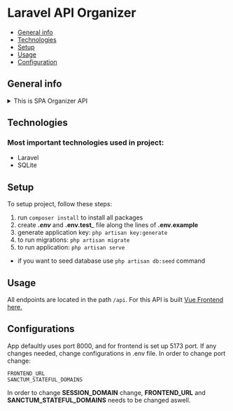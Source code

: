 # Laravel API Organizer
* [General info](#general-info)
* [Technologies](#technologies)
* [Setup](#setup)
* [Usage](#usage)
* [Configuration](#configurations)

## General info
<details>
  <summary>This is SPA Organizer API</summary>
This project includes a simple SPA API built with Laravel Sanctum.
</details>

## Technologies
### Most important technologies used in project:
* Laravel
* SQLite

## Setup
To setup project, follow these steps:
1. run `composer install` to install all packages
2. create _**.env**_ and **.env.test**_ file along the lines of **.env.example**
3. generate application key: `php artisan key:generate`
4. to run migrations: `php artisan migrate`
5. to run application: `php artisan serve`
* if you want to seed database use `php artisan db:seed` command

## Usage
All endpoints are located in the path `/api`. For this API is built [Vue Frontend here.]()

## Configurations
App defaultly uses port 8000, and for frontend is set up 5173 port. If any changes needed, change configurations in .env file. In order to change port change:

    FRONTEND_URL
    SANCTUM_STATEFUL_DOMAINS

In order to change **SESSION_DOMAIN** change, **FRONTEND_URL** and **SANCTUM_STATEFUL_DOMAINS** needs to be changed aswell.